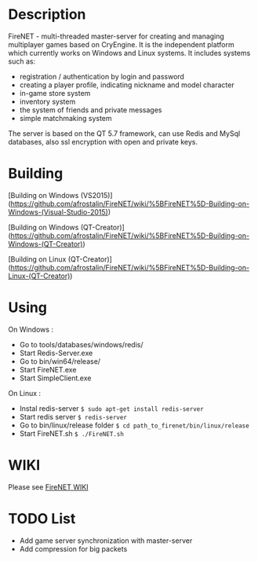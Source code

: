 # Description
FireNET - multi-threaded master-server for creating and managing multiplayer games based on CryEngine. 
It is the independent platform which currently works on Windows and Linux systems. 
It includes systems such as: 
* registration / authentication by login and password
* creating a player profile, indicating nickname and model character
* in-game store system
* inventory system
* the system of friends and private messages
* simple matchmaking system

The server is based on the QT 5.7 framework, can use Redis and MySql databases, also ssl encryption with open and private keys.

# Building

[Building on Windows (VS2015)] (https://github.com/afrostalin/FireNET/wiki/%5BFireNET%5D-Building-on-Windows-(Visual-Studio-2015))

[Building on Windows (QT-Creator)] (https://github.com/afrostalin/FireNET/wiki/%5BFireNET%5D-Building-on-Windows-(QT-Creator))

[Building on Linux (QT-Creator)] (https://github.com/afrostalin/FireNET/wiki/%5BFireNET%5D-Building-on-Linux-(QT-Creator))

# Using

On Windows :

* Go to tools/databases/windows/redis/
* Start Redis-Server.exe
* Go to bin/win64/release/
* Start FireNET.exe
* Start SimpleClient.exe

On Linux :

* Instal redis-server `$ sudo apt-get install redis-server`
* Start redis server `$ redis-server`
* Go to bin/linux/release folder `$ cd path_to_firenet/bin/linux/release`
* Start FireNET.sh `$ ./FireNET.sh`

# WIKI

Please see [FireNET WIKI](https://github.com/afrostalin/FireNET/wiki)

# TODO List

* Add game server synchronization with master-server
* Add compression for big packets 
